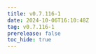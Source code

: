 ```yaml
---
title: v0.7.116-1
date: 2024-10-06T16:10:48Z
tag: v0.7.116-1
prerelease: false
toc_hide: true
---
```



